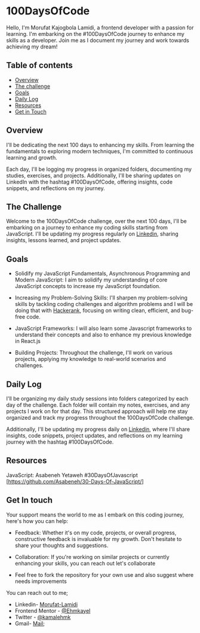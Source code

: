 # 100DaysOfCode

Hello, I'm Morufat Kajogbola Lamidi, a frontend developer with a passion for learning. I'm embarking on the #100DaysOfCode journey to enhance my skills as a developer. Join me as I document my journey and work towards achieving my dream!

## Table of contents

- [Overview](#overview)
- [The challenge](#the-challenge)
- [Goals](#goals)
- [Daily Log](#daily-log)
- [Resources](#resources)
- [Get in Touch](#get-in-touch)

## Overview

I'll be dedicating the next 100 days to enhancing my skills. From learning the fundamentals to exploring modern techniques, I'm committed to continuous learning and growth.

Each day, I'll be logging my progress in organized folders, documenting my studies, exercises, and projects. Additionally, I'll be sharing updates on LinkedIn with the hashtag #100DaysOfCode, offering insights, code snippets, and reflections on my journey.

## The Challenge

Welcome to the 100DaysOfCode challenge, over the next 100 days, I'll be embarking on a journey to enhance my coding skills starting from JavaScript. I'll be updating my progress regularly on [Linkedin](linkedin.com/in/morufat-lamidi/), sharing insights, lessons learned, and project updates.

## Goals

 - Solidify my  JavaScript Fundamentals, Asynchronous Programming and Modern JavaScript: I aim to solidify my understanding of core JavaScript concepts to increase my JavaScript foundation.

 - Increasing my Problem-Solving Skills: I'll sharpen my problem-solving skills by tackling coding challenges and algorithm problems and I will be doing that with [Hackerank](https://www.hackerrank.com/), focusing on writing clean, efficient, and bug-free code.

 - JavaScript Frameworks: I will also learn some Javascript frameworks to understand their concepts and also to enhance my previous knowledge in React.js

 - Building Projects: Throughout the challenge, I'll work on various projects, applying my knowledge to real-world scenarios and challenges.

## Daily Log

 I'll be organizing my daily study sessions into folders categorized by each day of the challenge. Each folder will contain my notes, exercises, and any projects I work on for that day. This structured approach will help me stay organized and track my progress throughout the 100DaysOfCode challenge.

 Additionally, I'll be updating my progress daily on [Linkedin](https://www.linkedin.com/in/morufat-lamidi/), where I'll share insights, code snippets, project updates, and reflections on my learning journey with the hashtag #100DaysOfCode.

## Resources

 JavaScript: Asabeneh Yetaweh #30DaysOfJavascript [https://github.com/Asabeneh/30-Days-Of-JavaScript/]

## Get In touch

 Your support means the world to me as I embark on this coding journey, here's how you can help:

 - Feedback: Whether it's on my code, projects, or overall progress, constructive feedback is invaluable for my growth. Don't hesitate to share your thoughts and suggestions.

 - Collaboration: If you're working on similar projects or currently enhancing your skills, you can reach out let's collaborate

 - Feel free to fork the repository for your own use and also suggest where needs improvements

 You can reach out to me;
 - Linkedin- [Morufat-Lamidi](https://linkedin.com/in/morufat-lamidi)
 - Frontend Mentor - [@Ehmkayel](https://www.frontendmentor.io/profile/Ehmkayel)
 - Twitter - [@kamalehmk](https://www.twitter.com/kamalehmk)
 - Gmail- [Mail](mailto:lamidimorufat0@gmail.com);
